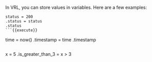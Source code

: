 In VRL, you can store values in variables. Here are a few examples:

```
status = 200
.status = status
.status
```{{execute}}

```
time = now()
.timestamp = time
.timestamp
```{{execute}}

```
x = 5
.is_greater_than_3 = x > 3
```{{execute}}